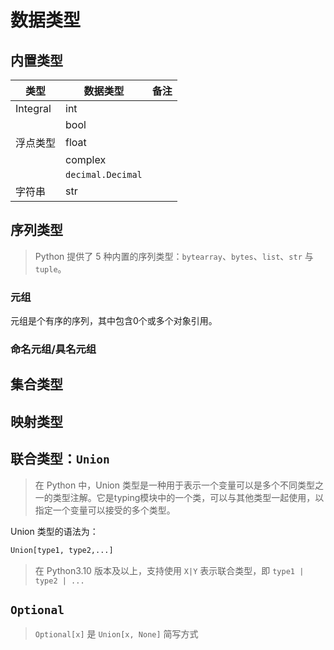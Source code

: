 # 数据类型

## 内置类型

| 类型     | 数据类型          | 备注 |
| -------- | ----------------- | ---- |
| Integral | int               |      |
|          | bool              |
| 浮点类型 | float             |      |
|          | complex           |      |
|          | `decimal.Decimal` |      |
| 字符串   | str               |      |

## 序列类型

> Python 提供了 5 种内置的序列类型：`bytearray`、`bytes`、`list`、`str` 与 `tuple`。

### 元组

元组是个有序的序列，其中包含0个或多个对象引用。

### 命名元组/具名元组

## 集合类型

## 映射类型

## 联合类型：`Union`

> 在 Python 中，Union 类型是一种用于表示一个变量可以是多个不同类型之一的类型注解。它是typing模块中的一个类，可以与其他类型一起使用，以指定一个变量可以接受的多个类型。

Union 类型的语法为：

```py
Union[type1, type2,...]
```

> 在 Python3.10 版本及以上，支持使用 `X|Y` 表示联合类型，即 `type1 | type2 | ...`

## `Optional`

> `Optional[x]` 是 `Union[x, None]` 简写方式